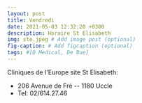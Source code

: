```yaml
---
layout: post
title: Vendredi
date: 2021-05-03 12:32:20 +0300
description: Horaire St Elisabeth
img: ste.jpeg # Add image post (optional)
fig-caption: # Add figcaption (optional)
tags: #[Q Medical, De Bue]
---
```

Cliniques de l'Europe site St Elisabeth:

- 206 Avenue de Fré -- 1180 Uccle
- Tel: 02/614.27.46
